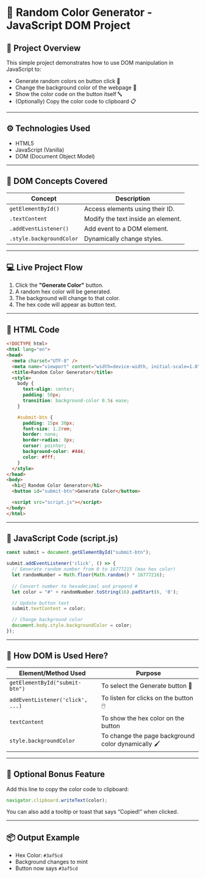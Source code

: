 # 🎨 Random Color Generator - JavaScript DOM Project

## 📌 Project Overview

This simple project demonstrates how to use DOM manipulation in JavaScript to:

* Generate random colors on button click 🎲
* Change the background color of the webpage 🎨
* Show the color code on the button itself 🔤
* (Optionally) Copy the color code to clipboard 📋

---

## ⚙️ Technologies Used

* HTML5
* JavaScript (Vanilla)
* DOM (Document Object Model)

---

## 🧠 DOM Concepts Covered

| Concept                  | Description                        |
| ------------------------ | ---------------------------------- |
| `getElementById()`       | Access elements using their ID.    |
| `.textContent`           | Modify the text inside an element. |
| `.addEventListener()`    | Add event to a DOM element.        |
| `.style.backgroundColor` | Dynamically change styles.         |

---

## 💻 Live Project Flow

1. Click the **"Generate Color"** button.
2. A random hex color will be generated.
3. The background will change to that color.
4. The hex code will appear as button text.

---

## 🧾 HTML Code

```html
<!DOCTYPE html>
<html lang="en">
<head>
  <meta charset="UTF-8" />
  <meta name="viewport" content="width=device-width, initial-scale=1.0"/>
  <title>Random Color Generator</title>
  <style>
    body {
      text-align: center;
      padding: 50px;
      transition: background-color 0.5s ease;
    }

    #submit-btn {
      padding: 15px 30px;
      font-size: 1.2rem;
      border: none;
      border-radius: 8px;
      cursor: pointer;
      background-color: #444;
      color: #fff;
    }
  </style>
</head>
<body>
  <h1>🎨 Random Color Generator</h1>
  <button id="submit-btn">Generate Color</button>

  <script src="script.js"></script>
</body>
</html>
```

---

## 📜 JavaScript Code (script.js)

```js
const submit = document.getElementById("submit-btn");

submit.addEventListener('click', () => {
  // Generate random number from 0 to 16777215 (max hex color)
  let randomNumber = Math.floor(Math.random() * 16777216);
  
  // Convert number to hexadecimal and prepend #
  let color = "#" + randomNumber.toString(16).padStart(6, '0');

  // Update button text
  submit.textContent = color;

  // Change background color
  document.body.style.backgroundColor = color;
});
```

---

## 🧪 How DOM is Used Here?

| Element/Method Used              | Purpose                                             |
| -------------------------------- | --------------------------------------------------- |
| `getElementById("submit-btn")`   | To select the Generate button 🎯                    |
| `addEventListener('click', ...)` | To listen for clicks on the button 🖱️              |
| `textContent`                    | To show the hex color on the button                 |
| `style.backgroundColor`          | To change the page background color dynamically 🖌️ |

---

## 🧩 Optional Bonus Feature

Add this line to copy the color code to clipboard:

```js
navigator.clipboard.writeText(color);
```

You can also add a tooltip or toast that says “Copied!” when clicked.

---

## 📦 Output Example

* Hex Color: `#3af5cd`
* Background changes to mint
* Button now says `#3af5cd`
